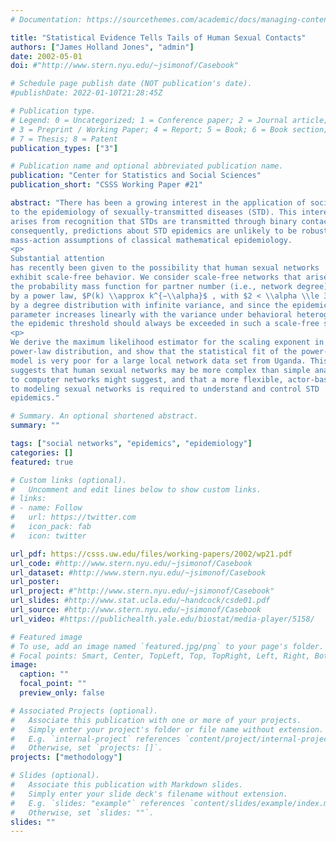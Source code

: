 ```yaml
---
# Documentation: https://sourcethemes.com/academic/docs/managing-content/

title: "Statistical Evidence Tells Tails of Human Sexual Contacts"
authors: ["James Holland Jones", "admin"]
date: 2002-05-01
doi: #"http://www.stern.nyu.edu/~jsimonof/Casebook"

# Schedule page publish date (NOT publication's date).
#publishDate: 2022-01-10T21:28:45Z

# Publication type.
# Legend: 0 = Uncategorized; 1 = Conference paper; 2 = Journal article;
# 3 = Preprint / Working Paper; 4 = Report; 5 = Book; 6 = Book section;
# 7 = Thesis; 8 = Patent
publication_types: ["3"]

# Publication name and optional abbreviated publication name.
publication: "Center for Statistics and Social Sciences"
publication_short: "CSSS Working Paper #21"

abstract: "There has been a growing interest in the application of social network theory
to the epidemiology of sexually-transmitted diseases (STD). This interest
arises from recognition that STDs are transmitted through binary contacts and,
consequently, predictions about STD epidemics are unlikely to be robust to the
mass-action assumptions of classical mathematical epidemiology.
<p>
Substantial attention
has recently been given to the possibility that human sexual networks
exhibit scale-free behavior. We consider scale-free networks that arise when
the probability mass function for partner number (i.e., network degree) is given
by a power law, $P(k) \\approx k^{−\\alpha}$ , with $2 < \\alpha \\le 3$. Such networks are characterized
by a degree distribution with infinite variance, and since the epidemic threshold
parameter increases linearly with the variance under behavioral heterogeneity,
the epidemic threshold should always be exceeded in such a scale-free system.
<p>
We derive the maximum likelihood estimator for the scaling exponent in the discrete
power-law distribution, and show that the statistical fit of the power-law
model is very poor for a large local network data set from Uganda. This finding
suggests that human sexual networks may be more complex than simple analogy
to computer networks might suggest, and that a more flexible, actor-based approach
to modeling sexual networks is required to understand and control STD
epidemics."

# Summary. An optional shortened abstract.
summary: ""

tags: ["social networks", "epidemics", "epidemiology"]
categories: []
featured: true

# Custom links (optional).
#   Uncomment and edit lines below to show custom links.
# links:
# - name: Follow
#   url: https://twitter.com
#   icon_pack: fab
#   icon: twitter

url_pdf: https://csss.uw.edu/files/working-papers/2002/wp21.pdf
url_code: #http://www.stern.nyu.edu/~jsimonof/Casebook
url_dataset: #http://www.stern.nyu.edu/~jsimonof/Casebook
url_poster:
url_project: #"http://www.stern.nyu.edu/~jsimonof/Casebook"
url_slides: #http://www.stat.ucla.edu/~handcock/csde01.pdf
url_source: #http://www.stern.nyu.edu/~jsimonof/Casebook
url_video: #https://publichealth.yale.edu/biostat/media-player/5158/

# Featured image
# To use, add an image named `featured.jpg/png` to your page's folder.
# Focal points: Smart, Center, TopLeft, Top, TopRight, Left, Right, BottomLeft, Bottom, BottomRight.
image:
  caption: ""
  focal_point: ""
  preview_only: false

# Associated Projects (optional).
#   Associate this publication with one or more of your projects.
#   Simply enter your project's folder or file name without extension.
#   E.g. `internal-project` references `content/project/internal-project/index.md`.
#   Otherwise, set `projects: []`.
projects: ["methodology"]

# Slides (optional).
#   Associate this publication with Markdown slides.
#   Simply enter your slide deck's filename without extension.
#   E.g. `slides: "example"` references `content/slides/example/index.md`.
#   Otherwise, set `slides: ""`.
slides: ""
---
```

